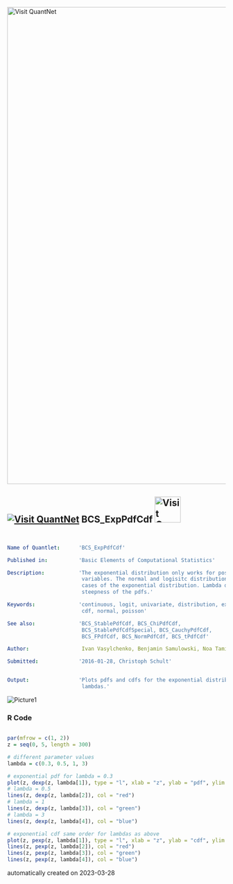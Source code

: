 [<img src="https://github.com/QuantLet/Styleguide-and-FAQ/blob/master/pictures/banner.png" width="1100" alt="Visit QuantNet">](http://quantlet.de/)

## [<img src="https://github.com/QuantLet/Styleguide-and-FAQ/blob/master/pictures/qloqo.png" alt="Visit QuantNet">](http://quantlet.de/) **BCS_ExpPdfCdf** [<img src="https://github.com/QuantLet/Styleguide-and-FAQ/blob/master/pictures/QN2.png" width="60" alt="Visit QuantNet 2.0">](http://quantlet.de/)

```yaml


Name of Quantlet:      'BCS_ExpPdfCdf'

Published in:          'Basic Elements of Computational Statistics'

Description:           'The exponential distribution only works for positive random
                        variables. The normal and logisitc distribution are special
                        cases of the exponential distribution. Lambda defines the
                        steepness of the pdfs.'

Keywords:              'continuous, logit, univariate, distribution, exponential, pdf, 
                        cdf, normal, poisson'

See also:              'BCS_StablePdfCdf, BCS_ChiPdfCdf,
                        BCS_StablePdfCdfSpecial, BCS_CauchyPdfCdf,
                        BCS_FPdfCdf, BCS_NormPdfCdf, BCS_tPdfCdf'

Author:                 Ivan Vasylchenko, Benjamin Samulowski, Noa Tamir

Submitted:             '2016-01-28, Christoph Schult'


Output:                'Plots pdfs and cdfs for the exponential distribution with different
                        lambdas.'

```

![Picture1](BCS_ExpPdfCdf.png)

### R Code
```r

par(mfrow = c(1, 2))
z = seq(0, 5, length = 300)

# different parameter values
lambda = c(0.3, 0.5, 1, 3)

# exponential pdf for lambda = 0.3
plot(z, dexp(z, lambda[1]), type = "l", xlab = "z", ylab = "pdf", ylim = c(0, 1))
# lambda = 0.5
lines(z, dexp(z, lambda[2]), col = "red")
# lambda = 1
lines(z, dexp(z, lambda[3]), col = "green")
# lambda = 3
lines(z, dexp(z, lambda[4]), col = "blue")

# exponential cdf same order for lambdas as above
plot(z, pexp(z, lambda[1]), type = "l", xlab = "z", ylab = "cdf", ylim = c(0, 1))
lines(z, pexp(z, lambda[2]), col = "red")
lines(z, pexp(z, lambda[3]), col = "green")
lines(z, pexp(z, lambda[4]), col = "blue")
```

automatically created on 2023-03-28